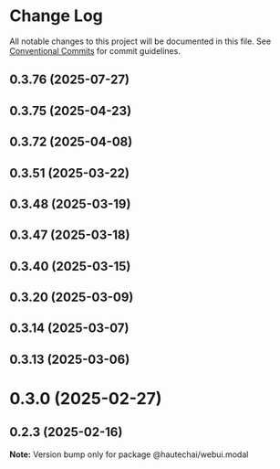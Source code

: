 # Change Log

All notable changes to this project will be documented in this file.
See [Conventional Commits](https://conventionalcommits.org) for commit guidelines.

## 0.3.76 (2025-07-27)

## 0.3.75 (2025-04-23)

## 0.3.72 (2025-04-08)

## 0.3.51 (2025-03-22)

## 0.3.48 (2025-03-19)

## 0.3.47 (2025-03-18)

## 0.3.40 (2025-03-15)

## 0.3.20 (2025-03-09)

## 0.3.14 (2025-03-07)

## 0.3.13 (2025-03-06)

# 0.3.0 (2025-02-27)

## 0.2.3 (2025-02-16)

**Note:** Version bump only for package @hautechai/webui.modal
